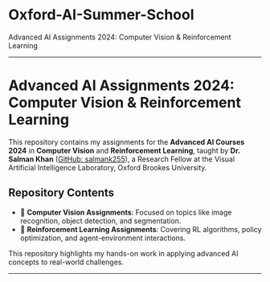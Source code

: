 # Oxford-AI-Summer-School
Advanced AI Assignments 2024: Computer Vision &amp; Reinforcement Learning

---

# Advanced AI Assignments 2024: Computer Vision & Reinforcement Learning  

This repository contains my assignments for the **Advanced AI Courses 2024** in **Computer Vision** and **Reinforcement Learning**, taught by **Dr. Salman Khan** ([GitHub: salmank255](https://github.com/salmank255)), a Research Fellow at the Visual Artificial Intelligence Laboratory, Oxford Brookes University.  

## Repository Contents  
- 📁 **Computer Vision Assignments**: Focused on topics like image recognition, object detection, and segmentation.  
- 📁 **Reinforcement Learning Assignments**: Covering RL algorithms, policy optimization, and agent-environment interactions.  

This repository highlights my hands-on work in applying advanced AI concepts to real-world challenges.  

--- 
